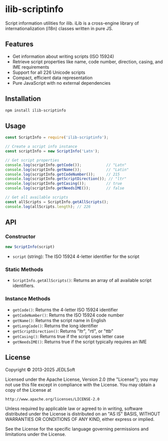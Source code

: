 # ilib-scriptinfo

Script information utilities for ilib. iLib is a cross-engine library of internationalization (i18n) classes written in pure JS.

## Features

- Get information about writing scripts (ISO 15924)
- Retrieve script properties like name, code number, direction, casing, and IME requirements
- Support for all 226 Unicode scripts
- Compact, efficient data representation
- Pure JavaScript with no external dependencies

## Installation

```bash
npm install ilib-scriptinfo
```

## Usage

```javascript
const ScriptInfo = require('ilib-scriptinfo');

// Create a script info instance
const scriptInfo = new ScriptInfo('Latn');

// Get script properties
console.log(scriptInfo.getCode());           // "Latn"
console.log(scriptInfo.getName());           // "Latin"
console.log(scriptInfo.getCodeNumber());     // 215
console.log(scriptInfo.getScriptDirection()); // "ltr"
console.log(scriptInfo.getCasing());         // true
console.log(scriptInfo.getNeedsIME());       // false

// Get all available scripts
const allScripts = ScriptInfo.getAllScripts();
console.log(allScripts.length); // 226
```

## API

### Constructor

```javascript
new ScriptInfo(script)
```

- `script` (string): The ISO 15924 4-letter identifier for the script

### Static Methods

- `ScriptInfo.getAllScripts()`: Returns an array of all available script identifiers.

### Instance Methods

- `getCode()`: Returns the 4-letter ISO 15924 identifier
- `getCodeNumber()`: Returns the ISO 15924 code number
- `getName()`: Returns the script name in English
- `getLongCode()`: Returns the long identifier
- `getScriptDirection()`: Returns "ltr", "rtl", or "ttb"
- `getCasing()`: Returns true if the script uses letter case
- `getNeedsIME()`: Returns true if the script typically requires an IME

## License

Copyright © 2013-2025 JEDLSoft

Licensed under the Apache License, Version 2.0 (the "License");
you may not use this file except in compliance with the License.
You may obtain a copy of the License at

    http://www.apache.org/licenses/LICENSE-2.0

Unless required by applicable law or agreed to in writing, software
distributed under the License is distributed on an "AS IS" BASIS,
WITHOUT WARRANTIES OR CONDITIONS OF ANY KIND, either express or implied.

See the License for the specific language governing permissions and
limitations under the License. 